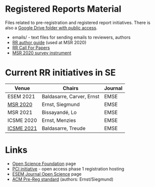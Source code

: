 # Registered Reports Material
Files related to pre-registration and registered report initiatives. There is also a [Google Drive folder with public access](https://docs.google.com/document/d/11ZGzwFfB8R-q9L_rhXJxW7PMXg5qvI8Pim94dH101uA/edit?usp=sharing).

- emails/ - text files for sending emails to reviewers, authors
- [RR author guide](https://github.com/emsejournal/openscience/blob/master/registered-reports_guide.md) (used at MSR 2020)
- [RR Call For Papers](https://github.com/emsejournal/openscience/blob/master/rr/registered-reports_MSR_CFP.md)
- [MSR 2020 survey instrument](msr_survey_instrument.pdf)

# Current RR initiatives in SE

| Venue                                                        | Chairs                    | Journal |
| ------------------------------------------------------------ | ------------------------- | ------- |
| ESEM 2021                                                    | Baldasarre, Carver, Ernst | EMSE    |
| [MSR 2020](https://2020.msrconf.org/track/msr-2020-Registered-Reports) | Ernst, Siegmund           | EMSE    |
| MSR 2021                                                     | Bissayandé, Lo            | EMSE    |
| ICSME 2020                                                   | Ernst, Menzies            | EMSE    |
| [ICSME 2021](https://icsme2021.github.io/cfp/RegisteredReportsTrack.html) | Baldasarre, Treude        | EMSE    |

# Links

- [Open Science Foundation](https://cos.io/rr/) page
- [PCI initiative](https://rr.peercommunityin.org) - open access phase 1 registration hosting
- [ESEM Journal Open Science](https://github.com/emsejournal/openscience/) page
- [ACM Pre-Reg standard](https://github.com/acmsigsoft/EmpiricalStandards/blob/master/Supplements/RegisteredReports.md) (authors: Ernst/Siegmund)

